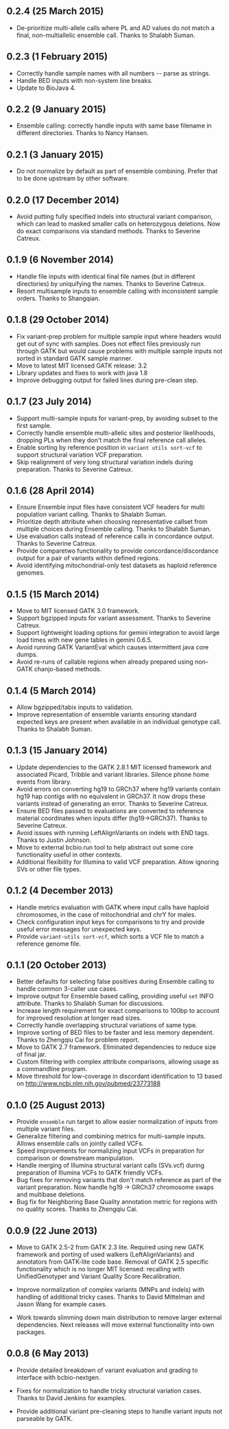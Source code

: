 ## 0.2.4 (25 March 2015)

- De-prioritize multi-allele calls where PL and AD values do not match a final,
  non-multiallelic ensemble call. Thanks to Shalabh Suman.

## 0.2.3 (1 February 2015)

- Correctly handle sample names with all numbers -- parse as strings.
- Handle BED inputs with non-system line breaks.
- Update to BioJava 4.

## 0.2.2 (9 January 2015)

- Ensemble calling: correctly handle inputs with same base filename in different
  directories. Thanks to Nancy Hansen.

## 0.2.1 (3 January 2015)

- Do not normalize by default as part of ensemble combining. Prefer that to be
  done upstream by other software.

## 0.2.0 (17 December 2014)

- Avoid putting fully specified indels into structural variant comparison, which
  can lead to masked smaller calls on heterozygous deletions. Now do exact
  comparisons via standard methods. Thanks to Severine Catreux.

## 0.1.9 (6 November 2014)

- Handle file inputs with identical final file names (but in different
  directories) by uniquifying the names. Thanks to Severine Catreux.
- Resort multisample inputs to ensemble calling with inconsistent sample orders.
  Thanks to Shangqian.

## 0.1.8 (29 October 2014)

- Fix variant-prep problem for multiple sample input where headers would get out
  of sync with samples. Does not effect files previously run through GATK but
  would cause problems with multiple sample inputs not sorted in standard GATK
  sample manner.
- Move to latest MIT licensed GATK release: 3.2
- Library updates and fixes to work with java 1.8
- Improve debugging output for failed lines during pre-clean step.

## 0.1.7 (23 July 2014)

- Support multi-sample inputs for variant-prep, by avoiding subset to the
  first sample.
- Correctly handle ensemble multi-allelic sites and posterior likelihoods,
  dropping PLs when they don't match the final reference call alleles.
- Enable sorting by reference position in `variant utils sort-vcf` to support
  structural variation VCF preparation.
- Skip realignment of very long structural variation indels during
  preparation. Thanks to Severine Catreux.

## 0.1.6 (28 April 2014)

- Ensure Ensemble input files have consistent VCF headers for multi population
  variant calling. Thanks to Shalabh Suman.
- Prioritize depth attribute when choosing representative callset from multiple
  choices during Ensemble calling. Thanks to Shalabh Suman.
- Use evaluation calls instead of reference calls in concordance output. Thanks
  to Severine Catreux.
- Provide comparetwo functionality to provide concordance/discordance output for
  a pair of variants within defined regions.
- Avoid identifying mitochondrial-only test datasets as haploid reference genomes.

## 0.1.5 (15 March 2014)

- Move to MIT licensed GATK 3.0 framework.
- Support bgzipped inputs for variant assessment. Thanks to Severine Catreux.
- Support lightweight loading options for gemini integration to avoid large load
  times with new gene tables in gemini 0.6.5.
- Avoid running GATK VariantEval which causes intermittent java core dumps.
- Avoid re-runs of callable regions when already prepared using non-GATK chanjo-based
  methods.

## 0.1.4 (5 March 2014)

- Allow bgzipped/tabix inputs to validation.
- Improve representation of ensemble variants ensuring standard expected keys
  are present when available in an individual genotype call. Thanks to Shalabh
  Suman.

## 0.1.3 (15 January 2014)

- Update dependencies to the GATK 2.8.1 MIT licensed framework and associated
  Picard, Tribble and variant libraries. Silence phone home events from library.
- Avoid errors on converting hg19 to GRCh37 where hg19 variants contain hg19 hap
  contigs with no equivalent in GRCh37. It now drops these variants instead
  of generating an error. Thanks to Severine Catreux.
- Ensure BED files passed to evaluations are converted to reference material
  coordinates when inputs differ (hg19->GRCh37). Thanks to Severine Catreux.
- Avoid issues with running LeftAlignVariants on indels with END tags. Thanks to
  Justin Johnson.
- Move to external bcbio.run tool to help abstract out some core functionality
  useful in other contexts.
- Additional flexibility for Illumina to valid VCF preparation. Allow ignoring
  SVs or other file types.

## 0.1.2 (4 December 2013)

- Handle metrics evaluation with GATK where input calls have haploid chromosomes,
  in the case of mitochondrial and chrY for males.
- Check configuration input keys for comparisons to try and provide useful error
  messages for unexpected keys.
- Provide `variant-utils sort-vcf`, which sorts a VCF file to match a reference
  genome file.

## 0.1.1 (20 October 2013)

- Better defaults for selecting false positives during Ensemble calling to
  handle common 3-caller use cases.
- Improve output for Ensemble based calling, providing useful `set` INFO
  attribute. Thanks to Shalabh Suman for discussions.
- Increase length requirement for exact comparisons to 100bp to account for
  improved resolution at longer read sizes.
- Correctly handle overlapping structural variations of same type.
- Improve sorting of BED files to be faster and less memory dependent. Thanks to
  Zhengqiu Cai for problem report.
- Move to GATK 2.7 framework. Eliminated dependencies to reduce size of final
  jar.
- Custom filtering with complex attribute comparisons, allowing usage as a
  commandline program.
- Move threshold for low-coverage in discordant identification to 13 based on
  http://www.ncbi.nlm.nih.gov/pubmed/23773188

## 0.1.0 (25 August 2013)

- Provide `ensemble` run target to allow easier normalization of inputs from
  multiple variant files.
- Generalize filtering and combining metrics for multi-sample inputs. Allows
  ensemble calls on jointly called VCFs.
- Speed improvements for normalizing input VCFs in preparation for comparison or
  downstream manipulation.
- Handle merging of Illumina structural variant calls (SVs.vcf) during
  preparation of Illumina VCFs to GATK friendly VCFs.
- Bug fixes for removing variants that don't match reference as part of the
  variant preparation. Now handle hg19 -> GRCh37 chromosome swaps and
  multibase deletions.
- Bug fix for Neighboring Base Quality annotation metric for regions with no
  quality scores. Thanks to Zhengqiu Cai.

## 0.0.9 (22 June 2013)

- Move to GATK 2.5-2 from GATK 2.3 lite. Required using new GATK framework and
  porting of used walkers (LeftAlignVariants) and annotators from GATK-lite code
  base. Removal of GATK 2.5 specific functionality which is no longer MIT licensed:
  recalling with UnifiedGenotyper and Variant Quality Score Recalibration.

- Improve normalization of complex variants (MNPs and indels) with handling of
  additional tricky cases. Thanks to David Mittelman and Jason Wang for example
  cases.

- Work towards slimming down main distribution to remove larger external
  dependencies. Next releases will move external functionality into own packages.

## 0.0.8 (6 May 2013)

- Provide detailed breakdown of variant evaluation and grading to interface with
  bcbio-nextgen.

- Fixes for normalization to handle tricky structural variation cases. Thanks to
  David Jenkins for examples.

- Provide additional variant pre-cleaning steps to handle variant inputs not
  parseable by GATK.
